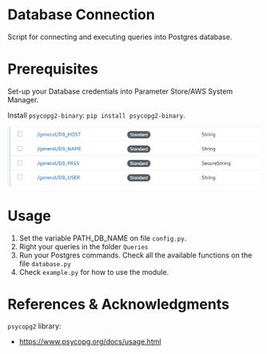 # Database Connection
Script for connecting and executing queries into Postgres database.

# Prerequisites
Set-up your Database credentials into Parameter Store/AWS System Manager.

Install `psycopg2-binary`: `pip install psycopg2-binary`.

![ParameterStore](Images/ParameterStore.png)

# Usage
1. Set the variable PATH_DB_NAME on file `config.py`.
2. Right your queries in the folder `Queries`
3. Run your Postgres commands. Check all the available functions on the file `database.py`
4. Check `example.py` for how to use the module.

# References & Acknowledgments
`psycopg2` library:
- https://www.psycopg.org/docs/usage.html
